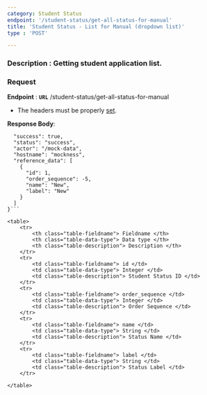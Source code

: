 ```yaml
---
category: Student Status
endpoint: '/student-status/get-all-status-for-manual'
title: 'Student Status - List for Manual (dropdown list)'
type : 'POST'

---
```

### **Description** : Getting student application list.
### Request

**Endpoint** : **`URL`** /student-status/get-all-status-for-manual

* The headers must be properly [set](#/Info-setting-headers-token).


**Response Body**: 

```{
  "success": true,
  "status": "success",
  "actor": "/mock-data",
  "hostname": "mockness",
  "reference_data": [
    {
      "id": 1,
      "order_sequence": -5,
      "name": "New",
      "label": "New"
    }
  ]
}```

<table>
	<tr>
		<th class="table-fieldname"> Fieldname </th>
		<th class="table-data-type"> Data type </th>
		<th class="table-description"> Description </th>
	</tr>
	<tr>
		<td class="table-fieldname"> id </td>
		<td class="table-data-type"> Integer </td>
		<td class="table-description"> Student Status ID </td>
	</tr>
	<tr>
		<td class="table-fieldname"> order_sequence </td>
		<td class="table-data-type"> Integer </td>
		<td class="table-description"> Order Sequence </td>
	</tr>
	<tr>
		<td class="table-fieldname"> name </td>
		<td class="table-data-type"> String </td>
		<td class="table-description"> Status Name </td>
	</tr>
	<tr>
		<td class="table-fieldname"> label </td>
		<td class="table-data-type"> String </td>
		<td class="table-description"> Status Label </td>
	</tr>

</table>